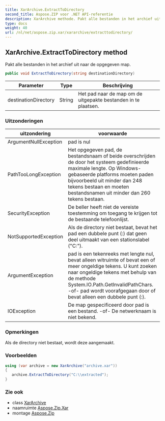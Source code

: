 ```yaml
---
title: XarArchive.ExtractToDirectory
second_title: Aspose.ZIP voor .NET API-referentie
description: XarArchive methode. Pakt alle bestanden in het archief uit naar de opgegeven map.
type: docs
weight: 40
url: /nl/net/aspose.zip.xar/xararchive/extracttodirectory/
---
```

## XarArchive.ExtractToDirectory method

Pakt alle bestanden in het archief uit naar de opgegeven map.

```csharp
public void ExtractToDirectory(string destinationDirectory)
```

| Parameter | Type | Beschrijving |
| --- | --- | --- |
| destinationDirectory | String | Het pad naar de map om de uitgepakte bestanden in te plaatsen. |

### Uitzonderingen

| uitzondering | voorwaarde |
| --- | --- |
| ArgumentNullException | pad is nul |
| PathTooLongException | Het opgegeven pad, de bestandsnaam of beide overschrijden de door het systeem gedefinieerde maximale lengte. Op Windows-gebaseerde platforms moeten paden bijvoorbeeld uit minder dan 248 tekens bestaan en moeten bestandsnamen uit minder dan 260 tekens bestaan. |
| SecurityException | De beller heeft niet de vereiste toestemming om toegang te krijgen tot de bestaande telefoonlijst. |
| NotSupportedException | Als de directory niet bestaat, bevat het pad een dubbele punt (:) dat geen deel uitmaakt van een stationslabel ("C:\"). |
| ArgumentException | pad is een tekenreeks met lengte nul, bevat alleen witruimte of bevat een of meer ongeldige tekens. U kunt zoeken naar ongeldige tekens met behulp van de methode System.IO.Path.GetInvalidPathChars. -of- pad wordt voorafgegaan door of bevat alleen een dubbele punt (:). |
| IOException | De map gespecificeerd door pad is een bestand. -of- De netwerknaam is niet bekend. |

### Opmerkingen

Als de directory niet bestaat, wordt deze aangemaakt.

### Voorbeelden

```csharp
using (var archive = new XarArchive("archive.xar")) 
{
   archive.ExtractToDirectory("C:\\extracted");
}
```

### Zie ook

* class [XarArchive](../)
* naamruimte [Aspose.Zip.Xar](../../xararchive/)
* montage [Aspose.Zip](../../../)


